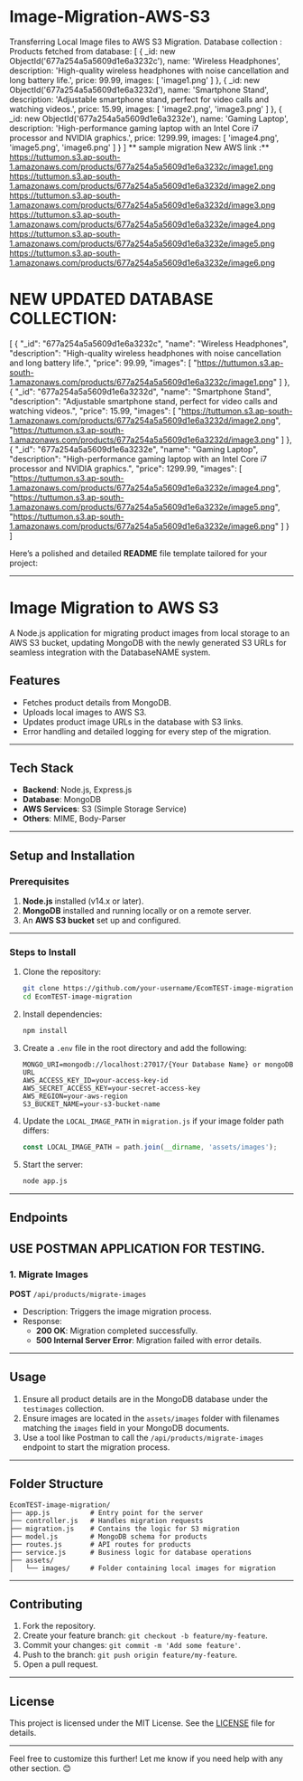 # Image-Migration-AWS-S3
 Transferring Local Image files to AWS S3 Migration.
 Database collection :
 Products fetched from database: [
  {
    _id: new ObjectId('677a254a5a5609d1e6a3232c'),
    name: 'Wireless Headphones',
    description: 'High-quality wireless headphones with noise cancellation and long battery life.',
    price: 99.99,
    images: [ 'image1.png' ]
  },
  {
    _id: new ObjectId('677a254a5a5609d1e6a3232d'),
    name: 'Smartphone Stand',
    description: 'Adjustable smartphone stand, perfect for video calls and watching videos.',
    price: 15.99,
    images: [ 'image2.png', 'image3.png' ]
  },
  {
    _id: new ObjectId('677a254a5a5609d1e6a3232e'),
    name: 'Gaming Laptop',
    description: 'High-performance gaming laptop with an Intel Core i7 processor and NVIDIA graphics.',
    price: 1299.99,
    images: [ 'image4.png', 'image5.png', 'image6.png' ]
  }
]
** sample migration New AWS link :**
https://tuttumon.s3.ap-south-1.amazonaws.com/products/677a254a5a5609d1e6a3232c/image1.png
https://tuttumon.s3.ap-south-1.amazonaws.com/products/677a254a5a5609d1e6a3232d/image2.png
https://tuttumon.s3.ap-south-1.amazonaws.com/products/677a254a5a5609d1e6a3232d/image3.png
https://tuttumon.s3.ap-south-1.amazonaws.com/products/677a254a5a5609d1e6a3232e/image4.png
https://tuttumon.s3.ap-south-1.amazonaws.com/products/677a254a5a5609d1e6a3232e/image5.png
https://tuttumon.s3.ap-south-1.amazonaws.com/products/677a254a5a5609d1e6a3232e/image6.png

# NEW UPDATED DATABASE COLLECTION:
[
    {
        "_id": "677a254a5a5609d1e6a3232c",
        "name": "Wireless Headphones",
        "description": "High-quality wireless headphones with noise cancellation and long battery life.",
        "price": 99.99,
        "images": [
            "https://tuttumon.s3.ap-south-1.amazonaws.com/products/677a254a5a5609d1e6a3232c/image1.png"
        ]
    },
    {
        "_id": "677a254a5a5609d1e6a3232d",
        "name": "Smartphone Stand",
        "description": "Adjustable smartphone stand, perfect for video calls and watching videos.",
        "price": 15.99,
        "images": [
            "https://tuttumon.s3.ap-south-1.amazonaws.com/products/677a254a5a5609d1e6a3232d/image2.png",
            "https://tuttumon.s3.ap-south-1.amazonaws.com/products/677a254a5a5609d1e6a3232d/image3.png"
        ]
    },
    {
        "_id": "677a254a5a5609d1e6a3232e",
        "name": "Gaming Laptop",
        "description": "High-performance gaming laptop with an Intel Core i7 processor and NVIDIA graphics.",
        "price": 1299.99,
        "images": [
            "https://tuttumon.s3.ap-south-1.amazonaws.com/products/677a254a5a5609d1e6a3232e/image4.png",
            "https://tuttumon.s3.ap-south-1.amazonaws.com/products/677a254a5a5609d1e6a3232e/image5.png",
            "https://tuttumon.s3.ap-south-1.amazonaws.com/products/677a254a5a5609d1e6a3232e/image6.png"
        ]
    }
]


Here’s a polished and detailed **README** file template tailored for your project:  

---

# **Image Migration to AWS S3**  

A Node.js application for migrating product images from local storage to an AWS S3 bucket, updating MongoDB with the newly generated S3 URLs for seamless integration with the DatabaseNAME system.  

## **Features**  
- Fetches product details from MongoDB.  
- Uploads local images to AWS S3.  
- Updates product image URLs in the database with S3 links.  
- Error handling and detailed logging for every step of the migration.  

---

## **Tech Stack**  
- **Backend**: Node.js, Express.js  
- **Database**: MongoDB  
- **AWS Services**: S3 (Simple Storage Service)  
- **Others**: MIME, Body-Parser  

---

## **Setup and Installation**  

### Prerequisites  
1. **Node.js** installed (v14.x or later).  
2. **MongoDB** installed and running locally or on a remote server.  
3. An **AWS S3 bucket** set up and configured.  

---

### **Steps to Install**  
1. Clone the repository:  
   ```bash  
   git clone https://github.com/your-username/EcomTEST-image-migration.git  
   cd EcomTEST-image-migration  
   ```  

2. Install dependencies:  
   ```bash  
   npm install  
   ```  

3. Create a `.env` file in the root directory and add the following:  
   ```env  
   MONGO_URI=mongodb://localhost:27017/{Your Database Name} or mongoDB URL
   AWS_ACCESS_KEY_ID=your-access-key-id  
   AWS_SECRET_ACCESS_KEY=your-secret-access-key  
   AWS_REGION=your-aws-region 
   S3_BUCKET_NAME=your-s3-bucket-name  
   ```  

4. Update the `LOCAL_IMAGE_PATH` in `migration.js` if your image folder path differs:  
   ```javascript  
   const LOCAL_IMAGE_PATH = path.join(__dirname, 'assets/images');
   ```  

5. Start the server:  
   ```bash  
   node app.js  
   ```  

---

## **Endpoints**  
## **USE POSTMAN APPLICATION FOR TESTING.**
### **1. Migrate Images**  
**POST** `/api/products/migrate-images`  
- Description: Triggers the image migration process.  
- Response:  
  - **200 OK**: Migration completed successfully.  
  - **500 Internal Server Error**: Migration failed with error details.  

---

## **Usage**  
1. Ensure all product details are in the MongoDB database under the `testimages` collection.  
2. Ensure images are located in the `assets/images` folder with filenames matching the `images` field in your MongoDB documents.  
3. Use a tool like Postman to call the `/api/products/migrate-images` endpoint to start the migration process.  

---

## **Folder Structure**  
```  
EcomTEST-image-migration/  
├── app.js          # Entry point for the server  
├── controller.js   # Handles migration requests  
├── migration.js    # Contains the logic for S3 migration  
├── model.js        # MongoDB schema for products  
├── routes.js       # API routes for products  
├── service.js      # Business logic for database operations  
├── assets/  
│   └── images/     # Folder containing local images for migration  
```  

---

## **Contributing**  
1. Fork the repository.  
2. Create your feature branch: `git checkout -b feature/my-feature`.  
3. Commit your changes: `git commit -m 'Add some feature'`.  
4. Push to the branch: `git push origin feature/my-feature`.  
5. Open a pull request.  

---

## **License**  
This project is licensed under the MIT License. See the [LICENSE](LICENSE) file for details.  

---

Feel free to customize this further! Let me know if you need help with any other section. 😊


